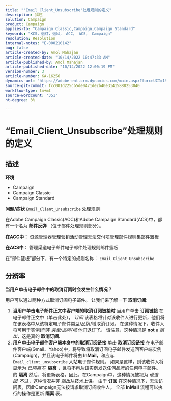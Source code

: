 ```yaml
---
title: "'Email_Client_Unsubscribe'处理规则的定义"
description: 描述
solution: Campaign
product: Campaign
applies-to: "Campaign Classic,Campaign,Campaign Standard"
keywords: "KCS，退订，退回， ACC， ACS， Campaign"
resolution: Resolution
internal-notes: "E-000210142"
bug: false
article-created-by: Amol Mahajan
article-created-date: "10/14/2022 10:47:33 AM"
article-published-by: Amol Mahajan
article-published-date: "10/14/2022 12:00:19 PM"
version-number: 3
article-number: KA-16256
dynamics-url: "https://adobe-ent.crm.dynamics.com/main.aspx?forceUCI=1&pagetype=entityrecord&etn=knowledgearticle&id=cc26f897-ad4b-ed11-bba2-002248086cae"
source-git-commit: fcc001d225cb5de0471de2b40e31415888253040
workflow-type: tm+mt
source-wordcount: '351'
ht-degree: 3%

---
```


# “Email_Client_Unsubscribe”处理规则的定义

## 描述

<b>环境</b>
- Campaign
- Campaign Classic
- Campaign Standard

<b>问题/症状</b>
`Email_Client_Unsubscribe` 处理规则

在Adobe Campaign Classic(ACC)和Adobe Campaign Standard(ACS)中，都有一个名为 <b>邮件反弹</b> （位于邮件处理规则部分）。

<b>在ACC中：</b> 资源管理器管理营销活动管理无法交付项管理邮件规则集邮件篮板

<b>在ACS中： </b>管理渠道电子邮件电子邮件处理规则邮件篮板

在“邮件篮板”部分下，有一个特定的规则名称： `Email_Client_Unsubscribe`


## 分辨率


<b>当用户单击电子邮件中的取消订阅时会发生什么情况？</b>

用户可以通过两种方式取消订阅电子邮件。 让我们来了解一下 <b>取消订阅</b>:

1. <b>当用户单击电子邮件正文中客户端的取消订阅链接时</b>
当用户单击
<b>订阅链接</b> 在电子邮件正文中（单击此处）， *订阅* 该表格将针对该收件人进行更新，他们将在该表格中从该特定电子邮件类型/品牌/域取消订阅。 在这种情况下，收件人将可用于实例(而非 *类型/品牌/域* 他们退订了。 请注意，这种情况是 <b>not</b> a *跳出*，这是真的 <b>取消订阅</b>.
2. <b>用户单击电子邮件客户端本身中的取消订阅链接</b>
单击 
<b>取消订阅链接</b> 在电子邮件客户端(Gmail、Yahoo)中，将导致将取消订阅电子邮件发送回客户端实例(Campaign)，并且该电子邮件将由 <b>InMail</b>，和应与 `Email_client_unsubscribe` 入站电子邮件规则。 如果是这样，则该收件人将显示为 *已隔离* 在 <b>隔离</b> ，且将不再从该实例发送任何品牌的任何电子邮件。 的 <b>隔离</b> 然后，将更新表格，因此，在Campaign中，这种情况被视为 *硬退回*. 不过，这种情况并非 *跳出*&#x200B;从技术上讲。 由于 <b>订阅</b> 在这种情况下，无法访问表，因此Campaign无法按请求取消订阅收件人。 全部 <b>InMail</b> 流程可以执行的操作是更新 <b>隔离</b> 表。

